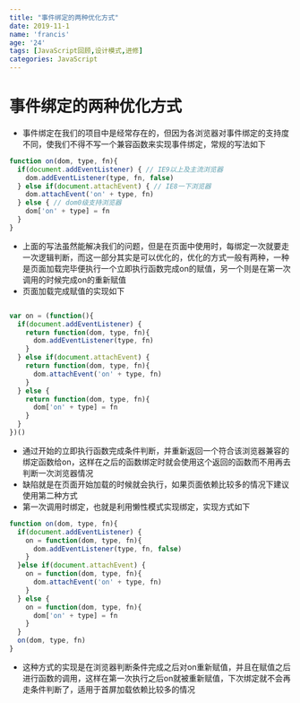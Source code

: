 ```yaml
---
title: "事件绑定的两种优化方式"
date: 2019-11-1
name: 'francis'
age: '24'
tags: [JavaScript回顾,设计模式,进修]
categories: JavaScript
---
```



# 事件绑定的两种优化方式

- 事件绑定在我们的项目中是经常存在的，但因为各浏览器对事件绑定的支持度不同，使我们不得不写一个兼容函数来实现事件绑定，常规的写法如下

```js
function on(dom, type, fn){
  if(document.addEventListener) { // IE9以上及主流浏览器
    dom.addEventListener(type, fn, false)
  } else if(document.attachEvent) { // IE8一下浏览器
    dom.attachEvent('on' + type, fn)
  } else { // dom0级支持浏览器
    dom['on' + type] = fn
  }
}
```

- 上面的写法虽然能解决我们的问题，但是在页面中使用时，每绑定一次就要走一次逻辑判断，而这一部分其实是可以优化的，优化的方式一般有两种，一种是页面加载完毕便执行一个立即执行函数完成on的赋值，另一个则是在第一次调用的时候完成on的重新赋值
- 页面加载完成赋值的实现如下

```js

var on = (function(){
  if(document.addEventListener) {
    return function(dom, type, fn){
      dom.addEventListener(type, fn)
    }
  } else if(document.attachEvent) {
    return function(dom, type, fn){
      dom.attachEvent('on' + type, fn)
    }
  } else {
    return function(dom, type, fn){
      dom['on' + type] = fn
    }
  }
})()

```

- 通过开始的立即执行函数完成条件判断，并重新返回一个符合该浏览器兼容的绑定函数给on，这样在之后的函数绑定时就会使用这个返回的函数而不用再去判断一次浏览器情况
- 缺陷就是在页面开始加载的时候就会执行，如果页面依赖比较多的情况下建议使用第二种方式
- 第一次调用时绑定，也就是利用懒性模式实现绑定，实现方式如下

```js
function on(dom, type, fn){
  if(document.addEventListener) {
    on = function(dom, type, fn){
      dom.addEventListener(type, fn, false)
    }
  }else if(document.attachEvent) {
    on = function(dom, type, fn){
      dom.attachEvent('on' + type, fn)
    }
  } else {
    on = function(dom, type, fn){
      dom['on' + type] = fn
    }
  }
  on(dom, type, fn)
}
```

- 这种方式的实现是在浏览器判断条件完成之后对on重新赋值，并且在赋值之后进行函数的调用，这样在第一次执行之后on就被重新赋值，下次绑定就不会再走条件判断了，适用于首屏加载依赖比较多的情况
